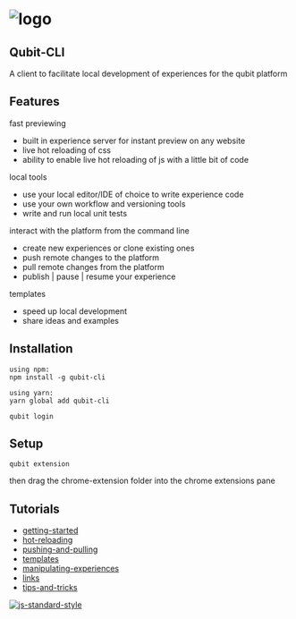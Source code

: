 # ![logo](https://user-images.githubusercontent.com/640611/32888373-fbdc7134-cabe-11e7-9b0e-027a49cef8bf.png)
## Qubit-CLI

A client to facilitate local development of experiences for the qubit platform

## Features

fast previewing
- built in experience server for instant preview on any website
- live hot reloading of css
- ability to enable live hot reloading of js with a little bit of code

local tools
- use your local editor/IDE of choice to write experience code
- use your own workflow and versioning tools
- write and run local unit tests

interact with the platform from the command line
- create new experiences or clone existing ones
- push remote changes to the platform
- pull remote changes from the platform
- publish | pause | resume your experience

templates
- speed up local development
- share ideas and examples

## Installation

```
using npm:
npm install -g qubit-cli

using yarn:
yarn global add qubit-cli

qubit login
```

## Setup

```
qubit extension
```
then drag the chrome-extension folder into the chrome extensions pane

## Tutorials
- [getting-started](docs/tutorials/getting-started.md)
- [hot-reloading](docs/tutorials/hot-reloading.md)
- [pushing-and-pulling](docs/tutorials/pushing-and-pulling.md)
- [templates](docs/tutorials/templates.md)
- [manipulating-experiences](docs/tutorials/manipulating-experiences.md)
- [links](docs/tutorials/links.md)
- [tips-and-tricks](docs/tutorials/tips-and-tricks.md)

[![js-standard-style](https://img.shields.io/badge/code%20style-standard-brightgreen.svg)](http://standardjs.com/)

